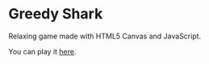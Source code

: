 # Greedy Shark
Relaxing game made with HTML5 Canvas and JavaScript.

You can play it <a href="https://mindrex.github.io/Greedy-Shark">here</a>.

